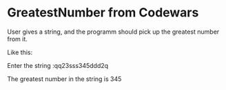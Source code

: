 # GreatestNumber from Codewars

User gives a string, and the programm should pick up the greatest number from it.

Like this:

Enter the string :qq23sss345ddd2q

The greatest number in the string is 345

